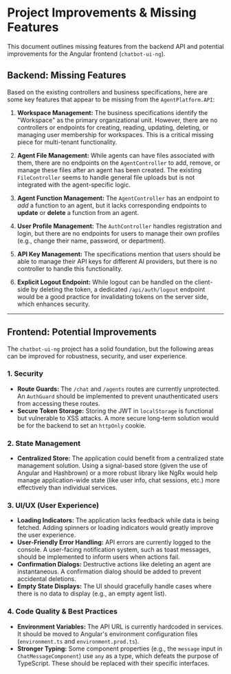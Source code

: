 # Project Improvements & Missing Features

This document outlines missing features from the backend API and potential improvements for the Angular frontend (`chatbot-ui-ng`).

## Backend: Missing Features

Based on the existing controllers and business specifications, here are some key features that appear to be missing from the `AgentPlatform.API`:

1.  **Workspace Management:** The business specifications identify the "Workspace" as the primary organizational unit. However, there are no controllers or endpoints for creating, reading, updating, deleting, or managing user membership for workspaces. This is a critical missing piece for multi-tenant functionality.

2.  **Agent File Management:** While agents can have files associated with them, there are no endpoints on the `AgentController` to add, remove, or manage these files after an agent has been created. The existing `FileController` seems to handle general file uploads but is not integrated with the agent-specific logic.

3.  **Agent Function Management:** The `AgentController` has an endpoint to *add* a function to an agent, but it lacks corresponding endpoints to **update** or **delete** a function from an agent.

4.  **User Profile Management:** The `AuthController` handles registration and login, but there are no endpoints for users to manage their own profiles (e.g., change their name, password, or department).

5.  **API Key Management:** The specifications mention that users should be able to manage their API keys for different AI providers, but there is no controller to handle this functionality.

6.  **Explicit Logout Endpoint:** While logout can be handled on the client-side by deleting the token, a dedicated `/api/auth/logout` endpoint would be a good practice for invalidating tokens on the server side, which enhances security.

---

## Frontend: Potential Improvements

The `chatbot-ui-ng` project has a solid foundation, but the following areas can be improved for robustness, security, and user experience.

### 1. Security

*   **Route Guards:** The `/chat` and `/agents` routes are currently unprotected. An `AuthGuard` should be implemented to prevent unauthenticated users from accessing these routes.
*   **Secure Token Storage:** Storing the JWT in `localStorage` is functional but vulnerable to XSS attacks. A more secure long-term solution would be for the backend to set an `httpOnly` cookie.

### 2. State Management

*   **Centralized Store:** The application could benefit from a centralized state management solution. Using a signal-based store (given the use of Angular and Hashbrown) or a more robust library like NgRx would help manage application-wide state (like user info, chat sessions, etc.) more effectively than individual services.

### 3. UI/UX (User Experience)

*   **Loading Indicators:** The application lacks feedback while data is being fetched. Adding spinners or loading indicators would greatly improve the user experience.
*   **User-Friendly Error Handling:** API errors are currently logged to the console. A user-facing notification system, such as toast messages, should be implemented to inform users when actions fail.
*   **Confirmation Dialogs:** Destructive actions like deleting an agent are instantaneous. A confirmation dialog should be added to prevent accidental deletions.
*   **Empty State Displays:** The UI should gracefully handle cases where there is no data to display (e.g., an empty agent list).

### 4. Code Quality & Best Practices

*   **Environment Variables:** The API URL is currently hardcoded in services. It should be moved to Angular's environment configuration files (`environment.ts` and `environment.prod.ts`).
*   **Stronger Typing:** Some component properties (e.g., the `message` input in `ChatMessageComponent`) use `any` as a type, which defeats the purpose of TypeScript. These should be replaced with their specific interfaces. 